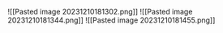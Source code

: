 ![[Pasted image 20231210181302.png]]
![[Pasted image 20231210181344.png]]
![[Pasted image 20231210181455.png]]
